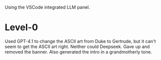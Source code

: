 Using the VSCode integrated LLM panel.

# Level-0
Used GPT-4.1 to change the ASCII art from Duke to Gertrude, but it can't seem to get the ASCII art right.
Neither could Deepseek. Gave up and removed the banner. Also generated the intro in a grandmotherly tone.

